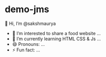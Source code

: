 # demo-jms
 👋 Hi, I’m @sakshmaurya
- 👀 I’m interested to share a food website ...
- 🌱 I’m currently learning HTML CSS & Js ...
- 😄 Pronouns: ...
- ⚡ Fun fact: ...

